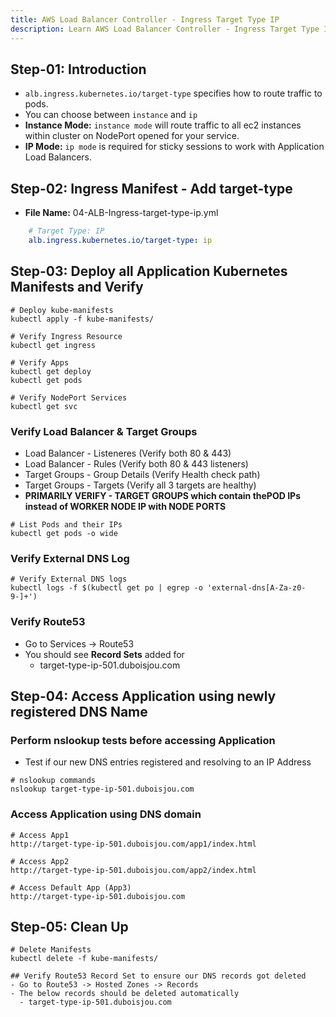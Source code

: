 ```yaml
---
title: AWS Load Balancer Controller - Ingress Target Type IP
description: Learn AWS Load Balancer Controller - Ingress Target Type IP
---
```


## Step-01: Introduction
- `alb.ingress.kubernetes.io/target-type` specifies how to route traffic to pods. 
- You can choose between `instance` and `ip`
- **Instance Mode:** `instance mode` will route traffic to all ec2 instances within cluster on NodePort opened for your service.
- **IP Mode:** `ip mode` is required for sticky sessions to work with Application Load Balancers.


## Step-02: Ingress Manifest - Add target-type
- **File Name:** 04-ALB-Ingress-target-type-ip.yml
```yaml
    # Target Type: IP
    alb.ingress.kubernetes.io/target-type: ip   
```

## Step-03: Deploy all Application Kubernetes Manifests and Verify
```t
# Deploy kube-manifests
kubectl apply -f kube-manifests/

# Verify Ingress Resource
kubectl get ingress

# Verify Apps
kubectl get deploy
kubectl get pods

# Verify NodePort Services
kubectl get svc
```
### Verify Load Balancer & Target Groups
- Load Balancer -  Listeneres (Verify both 80 & 443) 
- Load Balancer - Rules (Verify both 80 & 443 listeners) 
- Target Groups - Group Details (Verify Health check path)
- Target Groups - Targets (Verify all 3 targets are healthy)
- **PRIMARILY VERIFY - TARGET GROUPS which contain thePOD IPs instead of WORKER NODE IP with NODE PORTS**
```t
# List Pods and their IPs
kubectl get pods -o wide
```

### Verify External DNS Log
```t
# Verify External DNS logs
kubectl logs -f $(kubectl get po | egrep -o 'external-dns[A-Za-z0-9-]+')
```
### Verify Route53
- Go to Services -> Route53
- You should see **Record Sets** added for 
  - target-type-ip-501.duboisjou.com 


## Step-04: Access Application using newly registered DNS Name
### Perform nslookup tests before accessing Application
- Test if our new DNS entries registered and resolving to an IP Address
```t
# nslookup commands
nslookup target-type-ip-501.duboisjou.com 
```
### Access Application using DNS domain
```t
# Access App1
http://target-type-ip-501.duboisjou.com/app1/index.html

# Access App2
http://target-type-ip-501.duboisjou.com/app2/index.html

# Access Default App (App3)
http://target-type-ip-501.duboisjou.com 
```

## Step-05: Clean Up
```t
# Delete Manifests
kubectl delete -f kube-manifests/

## Verify Route53 Record Set to ensure our DNS records got deleted
- Go to Route53 -> Hosted Zones -> Records 
- The below records should be deleted automatically
  - target-type-ip-501.duboisjou.com 
```